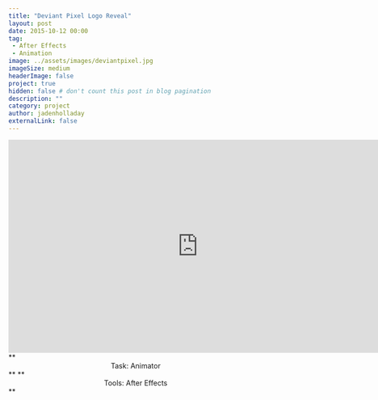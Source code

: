 ```yaml
---
title: "Deviant Pixel Logo Reveal"
layout: post
date: 2015-10-12 00:00
tag:
 - After Effects
 - Animation
image: ../assets/images/deviantpixel.jpg
imageSize: medium
headerImage: false
project: true
hidden: false # don't count this post in blog pagination
description: ""
category: project
author: jadenholladay
externalLink: false
---
```

<center><iframe width="750" height="422" src="https://www.youtube.com/embed/XvGnfezxb6g" frameborder="0" allowfullscreen></iframe></center>
**<center>Task: Animator</center>**
**<center>Tools: After Effects</center>**
